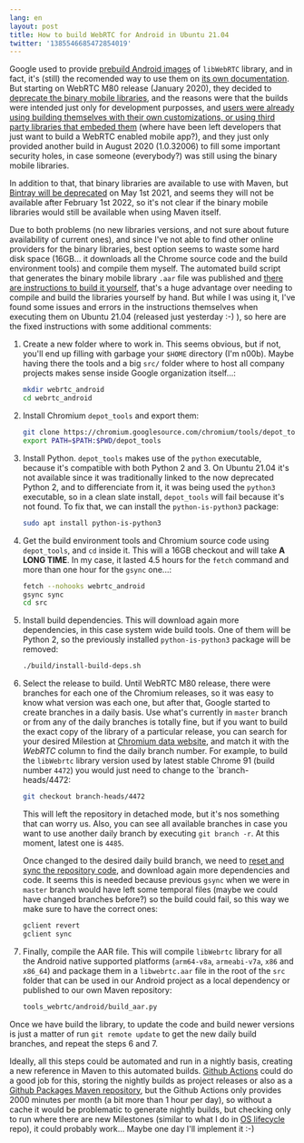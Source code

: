```yaml
---
lang: en
layout: post
title: How to build WebRTC for Android in Ubuntu 21.04
twitter: '1385546685472854019'
---
```


Google used to provide
[prebuild Android images](https://bintray.com/google/webrtc/google-webrtc) of
`libWebRTC` library, and in fact, it's (still) the recomended way to use them on
[its own documentation](https://webrtc.github.io/webrtc-org/native-code/android/#prebuilt-libraries).
But starting on WebRTC M80 release (January 2020), they decided to
[deprecate the binary mobile libraries](https://groups.google.com/g/discuss-webrtc/c/Ozvbd0p7Q1Y/m/M4WN2cRKCwAJ),
and the reasons were that the builds were intended just only for development
purposses, and
[users were already using building themselves with their own customizations, or using third party libraries that embeded them](https://bloggeek.me/how-to-pick-the-right-webrtc-mobile-sdk-build-for-your-application/)
(where have been left developers that just want to build a WebRTC enabled mobile
app?), and they just only provided another build in August 2020 (1.0.32006) to
fill some important security holes, in case someone (everybody?) was still using
the binary mobile libraries.

In addition to that, that binary libraries are available to use with Maven, but
[Bintray will be deprecated](https://jfrog.com/blog/into-the-sunset-bintray-jcenter-gocenter-and-chartcenter/)
on May 1st 2021, and seems they will not be available after February 1st 2022,
so it's not clear if the binary mobile libraries would still be available when
using Maven itself.

Due to both problems (no new libraries versions, and not sure about future
availability  of current ones), and since I've not able to find other online
providers for the binary libraries, best option seems to waste some hard disk
space (16GB... it downloads all the Chrome source code and the build environment
tools) and compile them myself. The automated build script that generates the
binary mobile library `.aar` file was published and
[there are instructions to build it yourself](https://medium.com/@abdularis/how-to-compile-native-webrtc-from-source-for-android-d0bac8e4c933),
that's a huge advantage over needing to compile and build the libraries yourself
by hand. But while I was using it, I've found some issues and errors in the
instructions themselves when executing them on Ubuntu 21.04 (released just
yesterday :-) ), so here are the fixed instructions with some additional
comments:

1. Create a new folder where to work in. This seems obvious, but if not, you'll
   end up filling with garbage your `$HOME` directory (I'm n00b). Maybe having
   there the tools and a big `src/` folder where to host all company projects
   makes sense inside Google organization itself...:

   ```sh
   mkdir webrtc_android
   cd webrtc_android
   ```

2. Install Chromium `depot_tools` and export them:

   ```sh
   git clone https://chromium.googlesource.com/chromium/tools/depot_tools.git
   export PATH=$PATH:$PWD/depot_tools
   ```

3. Install Python. `depot_tools` makes use of the `python` executable, because
   it's compatible with both Python 2 and 3. On Ubuntu 21.04 it's not available
   since it was traditionally linked to the now deprecated Python 2, and to
   differenciate from it, it was being used the `python3` executable, so in a
   clean slate install, `depot_tools` will fail because it's not found. To fix
   that, we can install the `python-is-python3` package:

   ```sh
   sudo apt install python-is-python3
   ```

4. Get the build environment tools and Chromium source code using `depot_tools`,
   and `cd` inside it. This will a 16GB checkout and will take **A LONG TIME**.
   In my case, it lasted 4.5 hours for the `fetch` command and more than one
   hour for the `gsync` one...:

   ```sh
   fetch --nohooks webrtc_android
   gsync sync
   cd src
   ```

5. Install build dependencies. This will download again more dependencies, in
   this case system wide build tools. One of them will be Python 2, so the
   previously installed `python-is-python3` package will be removed:

   ```sh
   ./build/install-build-deps.sh
   ```

6. Select the release to build. Until WebRTC M80 release, there were branches
   for each one of the Chromium releases, so it was easy to know what version
   was each one, but after that, Google started to create branches in a daily
   basis. Use what's currently in `master` branch or from any of the daily
   branches is totally fine, but if you want to build the exact copy of the
   library of a particular release, you can search for your desired Milestion at
   [Chromium data website](https://chromiumdash.appspot.com/branches), and match
   it with the *WebRTC* column to find the daily branch number. For example, to
   build the `libWebrtc` library version used by latest stable Chrome 91 (build
   number `4472`) you would just need to change to the `branch-heads/4472:

   ```sh
   git checkout branch-heads/4472
   ```

   This will left the repository in detached mode, but it's nos something that can worry us. Also, you can see all available branches in case you want to
   use another daily branch by executing `git branch -r`. At this moment, latest
   one is `4485`.

   Once changed to the desired daily build branch, we need to
   [reset and sync the repository code](https://stackoverflow.com/a/61321315/586382),
   and download again more dependencies and code. It seems this is needed
   because previous `gsync` when we were in `master` branch would have left some
   temporal files (maybe we could have changed branches before?) so the build
   could fail, so this way we make sure to have the correct ones:

   ```sh
   gclient revert
   gclient sync
   ```

7. Finally, compile the AAR file. This will compile `libWebrtc` library for all
   the Android native supported platforms (`arm64-v8a`, `armeabi-v7a`, `x86` and
   `x86_64`) and package them in a `libwebrtc.aar` file in the root of the
   `src` folder that can be used in our Android project as a local dependency or
   published to our own Maven repository:

   ```sh
   tools_webrtc/android/build_aar.py
   ```

Once we have build the library, to update the code and build newer versions is
just a matter of run `git remote update` to get the new daily build branches,
and repeat the steps 6 and 7.

Ideally, all this steps could be automated and run in a nightly basis, creating
a new reference in Maven to this automated builds.
[Github Actions](https://github.com/features/actions) could do a good job for
this, storing the nightly builds as project releases or also as a
[Github Packages Maven repository](https://github.com/features/packages), but
the Github Actions only provides 2000 minutes per month (a bit more than 1 hour
per day), so without a cache it would be problematic to generate nightly builds,
but checking only to run where there are new Milestones (similar to what I do in
[OS lifecycle](https://github.com/projectlint/OS-lifecycle) repo), it could
probably work... Maybe one day I'll implement it :-)
